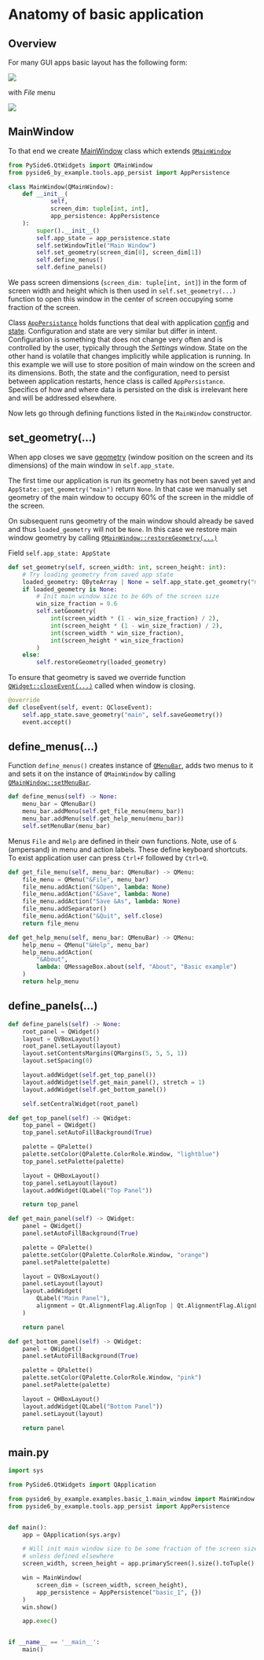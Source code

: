 # Anatomy of basic application
## Overview
For many GUI apps basic layout has the following form:

![](img/basic_app_layout.png)

with _File_ menu

![](img/basic_file_menu.png)

## MainWindow
To that end we create [MainWindow](https://github.com/priimak/pyside6_by_example/blob/master/src/pyside6_by_example/examples/basic_1/main_window.py) class
which extends [`QMainWindow`](https://doc.qt.io/qtforpython-6/PySide6/QtWidgets/QMainWindow.html)

```python
from PySide6.QtWidgets import QMainWindow
from pyside6_by_example.tools.app_persist import AppPersistence

class MainWindow(QMainWindow):
    def __init__(
            self, 
            screen_dim: tuple[int, int], 
            app_persistence: AppPersistence
    ):
        super().__init__()
        self.app_state = app_persistence.state
        self.setWindowTitle("Main Window")
        self.set_geometry(screen_dim[0], screen_dim[1])
        self.define_menus()
        self.define_panels()
```

We pass screen dimensions (`screen_dim: tuple[int, int]`) in the form of screen width and height which is then 
used in `self.set_geometry(...)` function to open this window in the center of screen occupying some fraction 
of the screen.

Class [`AppPersistance`](https://github.com/priimak/pyside6_by_example/blob/master/src/pyside6_by_example/tools/app_persist.py) 
holds functions that deal with application [config](https://github.com/priimak/pyside6_by_example/blob/master/src/pyside6_by_example/tools/app_config.py) 
and [state](https://github.com/priimak/pyside6_by_example/blob/master/src/pyside6_by_example/tools/app_state.py). Configuration and state are 
very similar but differ in intent. Configuration is something that does not change very often and is controlled 
by the user, typically through the _Settings_ window. State on the other hand is volatile that changes implicitly 
while application is running. In this example we will use to store position of main window on the screen and 
its dimensions. Both, the state and the configuration, need to persist between application restarts, hence class is 
called `AppPersistance`. Specifics of how and where data is persisted on the disk is irrelevant here and will be 
addressed elsewhere.

Now lets go through defining functions listed in the `MainWindow` constructor.

## set_geometry(...)

When app closes we save [geometry](https://doc.qt.io/qtforpython-6/overviews/application-windows.html#overviews-window-geometry) 
(window position on the screen and its dimensions) of the main window in `self.app_state`. 

The first time our application is run its geometry has not been saved yet and `AppState::get_geometry("main")` return `None`. 
In that case we manually set geometry of the main window to occupy 60% of the screen in the middle of the screen. 

On subsequent runs geometry of the main window should already be saved and thus `loaded_geometry` will not be `None`. In 
this case we restore main window geometry by calling [`QMainWindow::restoreGeometry(...)`](https://doc.qt.io/qtforpython-6/PySide6/QtWidgets/QWidget.html#PySide6.QtWidgets.QWidget.restoreGeometry)

Field `self.app_state: AppState`

``` python
def set_geometry(self, screen_width: int, screen_height: int):
    # Try loading geometry from saved app state
    loaded_geometry: QByteArray | None = self.app_state.get_geometry("main")
    if loaded_geometry is None:
        # Init main window size to be 60% of the screen size
        win_size_fraction = 0.6
        self.setGeometry(
            int(screen_width * (1 - win_size_fraction) / 2),
            int(screen_height * (1 - win_size_fraction) / 2),
            int(screen_width * win_size_fraction),
            int(screen_height * win_size_fraction)
        )
    else:
        self.restoreGeometry(loaded_geometry)
```

To ensure that geometry is saved we override function [`QWidget::closeEvent(...)`](https://doc.qt.io/qtforpython-6/PySide6/QtWidgets/QWidget.html#PySide6.QtWidgets.QWidget.closeEvent) called when window is closing. 

```python
@override
def closeEvent(self, event: QCloseEvent):
    self.app_state.save_geometry("main", self.saveGeometry())
    event.accept()
```

## define_menus(...)

Function `define_menus()` creates instance of [`QMenuBar`](https://doc.qt.io/qtforpython-6/PySide6/QtWidgets/QMenuBar.html),
adds two menus to it and sets it on the instance of `QMainWindow` by calling [`QMainWindow::setMenuBar`](https://doc.qt.io/qtforpython-6/PySide6/QtWidgets/QMainWindow.html#PySide6.QtWidgets.QMainWindow.setMenuBar).

```python
def define_menus(self) -> None:
    menu_bar = QMenuBar()
    menu_bar.addMenu(self.get_file_menu(menu_bar))
    menu_bar.addMenu(self.get_help_menu(menu_bar))
    self.setMenuBar(menu_bar)
```

Menus `File` and `Help` are defined in their own functions. Note, use of `&` (ampersand) in menu and action labels.
These define keyboard shortcuts. To exist application user can press `Ctrl+F` followed by `Ctrl+Q`.

```python
def get_file_menu(self, menu_bar: QMenuBar) -> QMenu:
    file_menu = QMenu("&File", menu_bar)
    file_menu.addAction("&Open", lambda: None)
    file_menu.addAction("&Save", lambda: None)
    file_menu.addAction("Save &As", lambda: None)
    file_menu.addSeparator()
    file_menu.addAction("&Quit", self.close)
    return file_menu
```

```python
def get_help_menu(self, menu_bar: QMenuBar) -> QMenu:
    help_menu = QMenu("&Help", menu_bar)
    help_menu.addAction(
        "&About", 
        lambda: QMessageBox.about(self, "About", "Basic example")
    )
    return help_menu
```

## define_panels(...)

```python
def define_panels(self) -> None:
    root_panel = QWidget()
    layout = QVBoxLayout()
    root_panel.setLayout(layout)
    layout.setContentsMargins(QMargins(5, 5, 5, 1))
    layout.setSpacing(0)

    layout.addWidget(self.get_top_panel())
    layout.addWidget(self.get_main_panel(), stretch = 1)
    layout.addWidget(self.get_bottom_panel())

    self.setCentralWidget(root_panel)
```

```python
def get_top_panel(self) -> QWidget:
    top_panel = QWidget()
    top_panel.setAutoFillBackground(True)

    palette = QPalette()
    palette.setColor(QPalette.ColorRole.Window, "lightblue")
    top_panel.setPalette(palette)

    layout = QHBoxLayout()
    top_panel.setLayout(layout)
    layout.addWidget(QLabel("Top Panel"))

    return top_panel
```

```python
def get_main_panel(self) -> QWidget:
    panel = QWidget()
    panel.setAutoFillBackground(True)

    palette = QPalette()
    palette.setColor(QPalette.ColorRole.Window, "orange")
    panel.setPalette(palette)

    layout = QVBoxLayout()
    panel.setLayout(layout)
    layout.addWidget(
        QLabel("Main Panel"),
        alignment = Qt.AlignmentFlag.AlignTop | Qt.AlignmentFlag.AlignLeft
    )

    return panel
```

```python
def get_bottom_panel(self) -> QWidget:
    panel = QWidget()
    panel.setAutoFillBackground(True)

    palette = QPalette()
    palette.setColor(QPalette.ColorRole.Window, "pink")
    panel.setPalette(palette)

    layout = QHBoxLayout()
    layout.addWidget(QLabel("Bottom Panel"))
    panel.setLayout(layout)

    return panel
```

## main.py

```python
import sys

from PySide6.QtWidgets import QApplication

from pyside6_by_example.examples.basic_1.main_window import MainWindow
from pyside6_by_example.tools.app_persist import AppPersistence


def main():
    app = QApplication(sys.argv)

    # Will init main window size to be some fraction of the screen size
    # unless defined elsewhere
    screen_width, screen_height = app.primaryScreen().size().toTuple()

    win = MainWindow(
        screen_dim = (screen_width, screen_height),
        app_persistence = AppPersistence("basic_1", {})
    )
    win.show()

    app.exec()


if __name__ == '__main__':
    main()
```